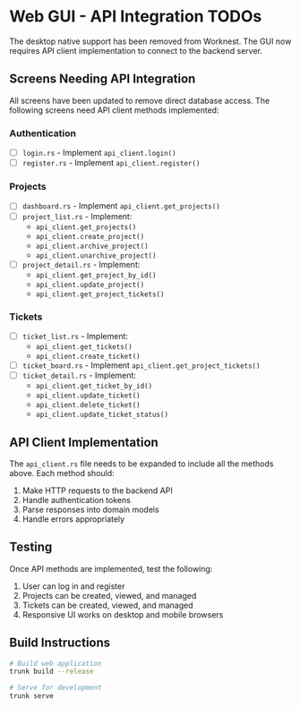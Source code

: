# Web GUI - API Integration TODOs

The desktop native support has been removed from Worknest. The GUI now requires API client implementation to connect to the backend server.

## Screens Needing API Integration

All screens have been updated to remove direct database access. The following screens need API client methods implemented:

### Authentication
- [ ] `login.rs` - Implement `api_client.login()` 
- [ ] `register.rs` - Implement `api_client.register()`

### Projects
- [ ] `dashboard.rs` - Implement `api_client.get_projects()`
- [ ] `project_list.rs` - Implement:
  - `api_client.get_projects()`
  - `api_client.create_project()`
  - `api_client.archive_project()`
  - `api_client.unarchive_project()`
- [ ] `project_detail.rs` - Implement:
  - `api_client.get_project_by_id()`
  - `api_client.update_project()`
  - `api_client.get_project_tickets()`

### Tickets
- [ ] `ticket_list.rs` - Implement:
  - `api_client.get_tickets()`
  - `api_client.create_ticket()`
- [ ] `ticket_board.rs` - Implement `api_client.get_project_tickets()`
- [ ] `ticket_detail.rs` - Implement:
  - `api_client.get_ticket_by_id()`
  - `api_client.update_ticket()`
  - `api_client.delete_ticket()`
  - `api_client.update_ticket_status()`

## API Client Implementation

The `api_client.rs` file needs to be expanded to include all the methods above. Each method should:
1. Make HTTP requests to the backend API
2. Handle authentication tokens
3. Parse responses into domain models
4. Handle errors appropriately

## Testing

Once API methods are implemented, test the following:
1. User can log in and register
2. Projects can be created, viewed, and managed
3. Tickets can be created, viewed, and managed
4. Responsive UI works on desktop and mobile browsers

## Build Instructions

```bash
# Build web application  
trunk build --release

# Serve for development
trunk serve
```
